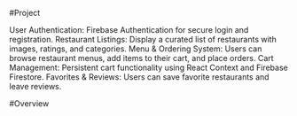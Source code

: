#Project


User Authentication: Firebase Authentication for secure login and registration.
Restaurant Listings: Display a curated list of restaurants with images, ratings, and categories.
Menu & Ordering System: Users can browse restaurant menus, add items to their cart, and place orders.
Cart Management: Persistent cart functionality using React Context and Firebase Firestore.
Favorites & Reviews: Users can save favorite restaurants and leave reviews.

#Overview 
